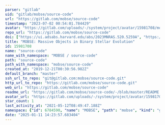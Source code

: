 ```yaml
---
parser: "gitlab"
uid: "gitlab/mobse/source-code"
url: "https://gitlab.com/mobse/source-code"
timestamp: "2023-07-02 00:54:01.784429"
avatar: "https://gitlab.com/uploads/-/system/project/avatar/15981708/mobse_code_copia.png"
repo_url: "https://gitlab.com/mobse/source-code"
doi: ["https://ui.adsabs.harvard.edu/abs/2023MNRAS.520.5259A", "https://ui.adsabs.harvard.edu/abs/2018MNRAS.474.2959G", "https://ui.adsabs.harvard.edu/abs/2023ascl.soft06010G/abstract"]
title: "MOBSE: Massive Objects in Binary Stellar Evolution"
id: 15981708
name: "source-code"
name_with_namespace: "MOBSE / source-code"
path: "source-code"
path_with_namespace: "mobse/source-code"
created_at: "2019-12-21T00:30:56.982Z"
default_branch: "master"
ssh_url_to_repo: "git@gitlab.com:mobse/source-code.git"
http_url_to_repo: "https://gitlab.com/mobse/source-code.git"
web_url: "https://gitlab.com/mobse/source-code"
readme_url: "https://gitlab.com/mobse/source-code/-/blob/master/README.md"
avatar_url: "https://gitlab.com/uploads/-/system/project/avatar/15981708/mobse_code_copia.png"
star_count: 1
last_activity_at: "2021-05-12T08:49:47.188Z"
namespace: {"id": 6784590, "name": "MOBSE", "path": "mobse", "kind": "group", "full_path": "mobse", "parent_id": null, "avatar_url": "/uploads/-/system/group/avatar/6784590/logo_mobse.png", "web_url": "https://gitlab.com/groups/mobse"}
date: "2025-01-11 14:23:57.683404"
---
```

